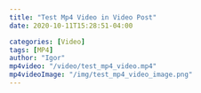 ```yaml
---
title: "Test Mp4 Video in Video Post"
date: 2020-10-11T15:28:51-04:00

categories: [Video]
tags: [MP4]
author: "Igor"
mp4video: "/video/test_mp4_video.mp4"
mp4videoImage: "/img/test_mp4_video_image.png"
---
```

